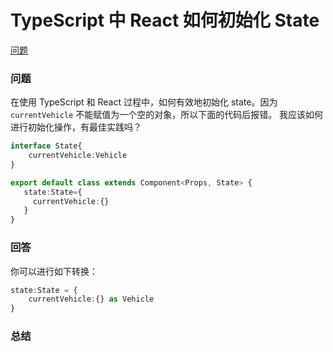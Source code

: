 TypeScript 中 React 如何初始化 State
============================

[问题](https://stackoverflow.com/questions/60209459/how-to-set-initial-react-state-in-typescript)

### 问题

在使用 TypeScript 和 React 过程中，如何有效地初始化 state。因为 `currentVehicle` 不能赋值为一个空的对象，所以下面的代码后报错。
我应该如何进行初始化操作，有最佳实践吗？

```typescript jsx
interface State{
    currentVehicle:Vehicle
}

export default class extends Component<Props, State> {
   state:State={
     currentVehicle:{}
   }
}
```

### 回答

你可以进行如下转换：

```typescript
state:State = {
    currentVehicle:{} as Vehicle
}
```

### 总结